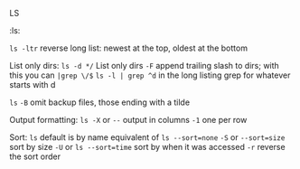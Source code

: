 LS

:ls:

`ls -ltr` reverse long list: newest at the top, oldest at the bottom

List only dirs:
`ls -d */` List only dirs
    `-F` append trailing slash to dirs; with this you can `|grep \/$`
    `ls -l | grep ^d` in the long listing grep for whatever starts with d

`ls`
    `-B` omit backup files, those ending with a tilde

Output formatting:
    `ls -X` or `--` output in columns
    `-1` one per row

Sort:
    `ls` default is by name equivalent of `ls --sort=none`
    `-S` or `--sort=size` sort by size
    `-U` or `ls --sort=time` sort by when it was accessed
    `-r` reverse the sort order
